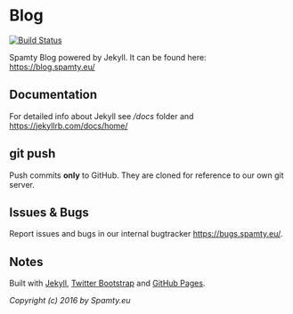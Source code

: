 # Blog

[![Build Status](https://travis-ci.com/philipp-r/spamty-blog.svg?token=ULXNVZ2EGggqd9zaqazx&branch=gh-pages)](https://travis-ci.com/philipp-r/spamty-blog)

Spamty Blog powered by Jekyll. It can be found here: <https://blog.spamty.eu/>

## Documentation

For detailed info about Jekyll see */docs* folder and <https://jekyllrb.com/docs/home/>

## git push

Push commits **only** to GitHub. They are cloned for reference to our own git server.

## Issues & Bugs

Report issues and bugs in our internal bugtracker <https://bugs.spamty.eu/>.

## Notes

Built with [Jekyll](https://jekyllrb.com/), [Twitter Bootstrap](https://getbootstrap.com/) and [GitHub Pages](https://pages.github.com).


*Copyright (c) 2016 by Spamty.eu*
